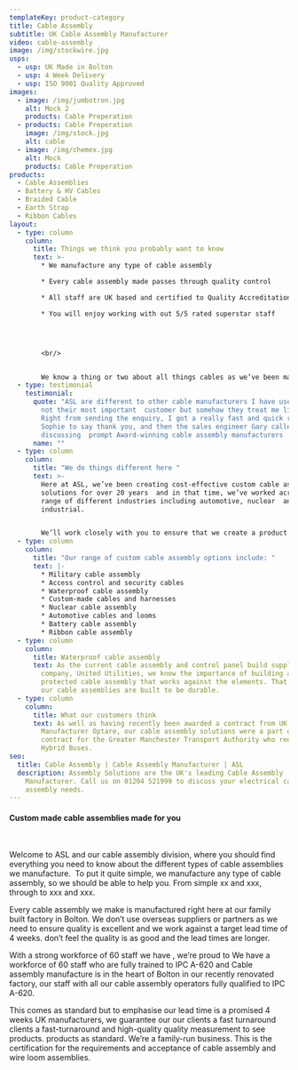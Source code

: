 ```yaml
---
templateKey: product-category
title: Cable Assembly
subtitle: UK Cable Assembly Manufacturer
video: cable-assembly
image: /img/stockwire.jpg
usps:
  - usp: UK Made in Bolton
  - usp: 4 Week Delivery
  - usp: ISO 9001 Quality Approved
images:
  - image: /img/jumbotron.jpg
    alt: Mock 2
    products: Cable Preperation
  - products: Cable Preperation
    image: /img/stock.jpg
    alt: cable
  - image: /img/chemex.jpg
    alt: Mock
    products: Cable Preperation
products:
  - Cable Assemblies
  - Battery & HV Cables
  - Braided Cable
  - Earth Strap
  - Ribbon Cables
layout:
  - type: column
    column:
      title: Things we think you probably want to know
      text: >-
        * We manufacture any type of cable assembly

        * Every cable assembly made passes through quality control

        * All staff are UK based and certified to Quality Accreditation ISO9001

        * You will enjoy working with out 5/5 rated superstar staff




        <br/>


        We know a thing or two about all things cables as we’ve been making electrical cable assemblies for  25 years!
  - type: testimonial
    testimonial:
      quote: "ASL are different to other cable manufacturers I have used. I’m probably
        not their most important  customer but somehow they treat me like I am.
        Right from sending the enquiry, I got a really fast and quick reply from
        Sophie to say thank you, and then the sales engineer Gary called me
        discussing  prompt Award-winning cable assembly manufacturers  "
      name: ""
  - type: column
    column:
      title: "We do things different here "
      text: >-
        Here at ASL, we’ve been creating cost-effective custom cable assembly
        solutions for over 20 years  and in that time, we’ve worked across a
        range of different industries including automotive, nuclear  and
        industrial.  


        We’ll work closely with you to ensure that we create a product that matches your unique needs, no  matter the level of complexity. We can also cater to a mix of high and low volume requirements. 
  - type: column
    column:
      title: "Our range of custom cable assembly options include: "
      text: |-
        * Military cable assembly
        * Access control and security cables
        * Waterproof cable assembly
        * Custom-made cables and harnesses
        * Nuclear cable assembly
        * Automotive cables and looms
        * Battery cable assembly
        * Ribbon cable assembly
  - type: column
    column:
      title: Waterproof cable assembly
      text: As the current cable assembly and control panel build supplier to UK water
        company, United Utilities, we know the importance of building a
        protected cable assembly that works against the elements. That’s why all
        our cable assemblies are built to be durable.
  - type: column
    column:
      title: What our customers think
      text: As well as having recently been awarded a contract from UK Bus
        Manufacturer Optare, our cable assembly solutions were a part of their
        contract for the Greater Manchester Transport Authority who required 66
        Hybrid Buses.
seo:
  title: Cable Assembly | Cable Assembly Manufacturer | ASL
  description: Assembly Solutions are the UK's leading Cable Assembly
    Manufacturer. Call us on 01204 521999 to discuss your electrical cable
    assembly needs.
---
```

#### **Custom made cable assemblies made for you**

<br/>

Welcome to ASL and our cable assembly division, where you should find everything you need to  know about the different types of cable assemblies we manufacture. 
​
To put it quite simple, we manufacture any type of cable assembly, so we should be able to help you.  From simple xx and xxx, through to xxx and xxx. 

Every cable assembly we make is manufactured right here at our family built factory in Bolton. We  don’t use overseas suppliers or partners as we need to ensure quality is excellent and we work 
against a target lead time of 4 weeks. don’t feel the quality is as good and the lead times are longer. 

With a strong workforce of 60 staff we have , we’re proud to  We have a workforce of 60 staff who are  fully trained to IPC A-620 and Cable assembly manufacture is in the heart of Bolton in our recently renovated factory, our staff with all our cable assembly operators fully qualified to IPC A-620.


This comes as standard but to emphasise our lead time is a promised 4 weeks UK manufacturers, we 
guarantee our our clients a fast turnaround clients a fast-turnaround and high-quality quality measurement to see products.  products as standard. We’re a family-run business. This is the certification for the requirements and acceptance of cable assembly and wire loom assemblies.